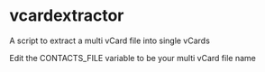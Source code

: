 # vcardextractor
A script to extract a multi vCard file into single vCards

Edit the CONTACTS_FILE variable to be your multi vCard file name
